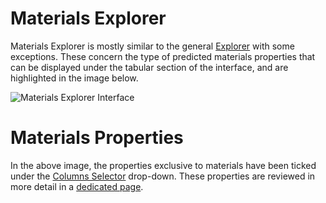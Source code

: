# Materials Explorer

Materials Explorer is mostly similar to the general [Explorer](/entities-general/ui/explorer.md) with some exceptions. These concern the type of predicted materials properties that can be displayed under the tabular section of the interface, and are highlighted in the image below.

![Materials Explorer Interface](/images/materials-explorer-interface.png "Materials Explorer Interface")

# Materials Properties

In the above image, the properties exclusive to materials have been ticked under the [Columns Selector](/entities-general/ui/explorer.md#columns-selector) drop-down. These properties are reviewed in more detail in a [dedicated page](../../properties/properties.md).
